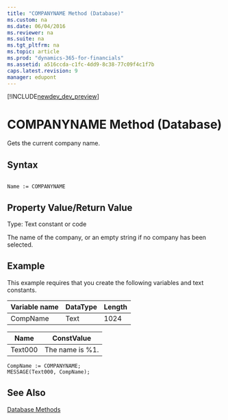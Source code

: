 ```yaml
---
title: "COMPANYNAME Method (Database)"
ms.custom: na
ms.date: 06/04/2016
ms.reviewer: na
ms.suite: na
ms.tgt_pltfrm: na
ms.topic: article
ms.prod: "dynamics-365-for-financials"
ms.assetid: a516ccda-c1fc-4dd9-8c38-77c09f4c1f7b
caps.latest.revision: 9
manager: edupont
---
```


[!INCLUDE[newdev_dev_preview](../includes/newdev_dev_preview.md)]

# COMPANYNAME Method (Database)
Gets the current company name.  
  
## Syntax  
  
```  
  
Name := COMPANYNAME  
```  
  
## Property Value/Return Value  
 Type: Text constant or code  
  
 The name of the company, or an empty string if no company has been selected.  
  
## Example  
 This example requires that you create the following variables and text constants.  
  
|Variable name|DataType|Length|  
|-------------------|--------------|------------|  
|CompName|Text|1024|  
  
|Name|ConstValue|  
|----------|----------------|  
|Text000|The name is %1.|  
  
```  
CompName := COMPANYNAME;  
MESSAGE(Text000, CompName);  
```  
  
## See Also  
 [Database Methods](devenv-database-methods.md)